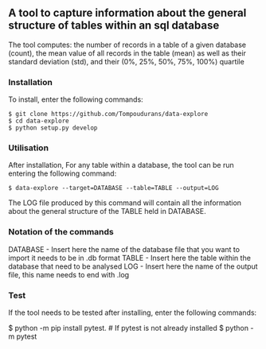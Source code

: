 ## A tool to capture information about the general structure of tables within an sql database

The tool computes:
the number of records in a table of a given database (count), the mean value of all records in the table (mean) as well as their standard deviation (std), and their (0%, 25%, 50%, 75%, 100%) quartile

### Installation

To install, enter the following commands:

    $ git clone https://github.com/Tompoudurans/data-explore
    $ cd data-explore
    $ python setup.py develop

### Utilisation

After installation,
For any table within a database, the tool can be run entering the following command:

    $ data-explore --target=DATABASE --table=TABLE --output=LOG

The LOG file  produced by this command will contain all the information about the general structure of the TABLE held in DATABASE.

### Notation of the commands
DATABASE - Insert here the name of the database file that you want to import it needs to be in .db format
TABLE - Insert here the table within the database that need to be analysed
LOG - Insert here the name of the output file, this name needs to end with .log

### Test

If the tool needs to be tested after installing, enter the following commands:

  $  python -m pip install pytest. # If pytest is not already installed
  $  python -m pytest
